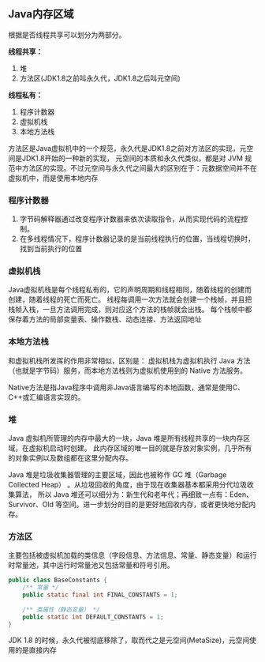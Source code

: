 ## Java内存区域
根据是否线程共享可以划分为两部分。

**线程共享：**  
1. 堆
2. 方法区(JDK1.8之前叫永久代，JDK1.8之后叫元空间)

**线程私有：**
1. 程序计数器
2. 虚拟机栈
3. 本地方法栈

方法区是Java虚拟机中的一个规范，永久代是JDK1.8之前对方法区的实现，元空间是JDK1.8开始的一种新的实现，
元空间的本质和永久代类似，都是对 JVM 规范中方法区的实现。不过元空间与永久代之间最大的区别在于：元数据空间并不在虚拟机中，而是使用本地内存


### 程序计数器
1. 字节码解释器通过改变程序计数器来依次读取指令，从而实现代码的流程控制。
2. 在多线程情况下，程序计数器记录的是当前线程执行的位置，当线程切换时，找到当前执行的位置

### 虚拟机栈
Java虚拟机栈是每个线程私有的，它的声明周期和线程相同，随着线程的创建而创建，随着线程的死亡而死亡。
线程每调用一次方法就会创建一个栈帧，并且把栈帧入栈，一旦方法调用完成，则对应这个方法的栈帧就会出栈。
每个栈帧中都保存着方法的局部变量表、操作数栈、动态连接、方法返回地址

### 本地方法栈
和虚拟机栈所发挥的作用非常相似，区别是： 虚拟机栈为虚拟机执行 Java 方法 （也就是字节码）服务，而本地方法栈则为虚拟机使用到的 Native 方法服务。

Native方法是指Java程序中调用非Java语言编写的本地函数，通常是使用C、C++或汇编语言实现的。

### 堆
Java 虚拟机所管理的内存中最大的一块，Java 堆是所有线程共享的一块内存区域，在虚拟机启动时创建。
此内存区域的唯一目的就是存放对象实例，几乎所有的对象实例以及数组都在这里分配内存。

Java 堆是垃圾收集器管理的主要区域，因此也被称作 GC 堆（Garbage Collected Heap） 。从垃圾回收的角度，由于现在收集器基本都采用分代垃圾收集算法，
所以 Java 堆还可以细分为：新生代和老年代；再细致一点有：Eden、Survivor、Old 等空间。进一步划分的目的是更好地回收内存，或者更快地分配内存。

### 方法区
主要包括被虚拟机加载的类信息（字段信息、方法信息、常量、静态变量）和运行时常量池，其中运行时常量池又包括常量和符号引用。

```java
public class BaseConstants {
    /** 常量 */
    public static final int FINAL_CONSTANTS = 1;
    
    /** 类属性（静态变量） */
    public static int DEFAULT_CONSTANTS = 1;
}
```

JDK 1.8 的时候，永久代被彻底移除了，取而代之是元空间(MetaSize)，元空间使用的是直接内存